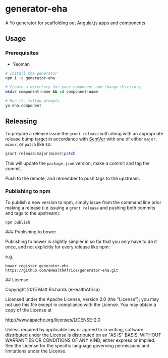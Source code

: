 # generator-eha

A Yo generator for scaffolding out Angular.js apps and components

## Usage

### Prerequisites

- Yeoman

```bash
# Install the generator
npm i -g generator-eha

# Create a directory for your component and change directory
mkdir component-name && cd component-name

# Run it, follow prompts
yo eha:component
```

## Releasing

To prepare a release issue the `grunt release` with along with an appropriate release bump target in accordance with [SemVer](http://semver.org/) with one of either `major`, `minor`, or `patch` like so:

```bash
grunt release:major|minor|patch
```

This will update the `package.json` version, make a commit and tag the commit.

Push to the remote, and remember to push tags to the upstream.

### Publishing to npm

To publish a new version to npm, simply issue from the command line prior making a release (i.e.issuing a `grunt release` and pushing both commits and tags to the upstream):

```
npm publish
```

### Publishing to bower

Publishing to bower is slightly simpler in so far that you only have to do it once, and not explicitly for every release like npm:

e.g.

```
bower register generator-eha https://github.com/eHealthAfrica/generator-eha.git
```

## License

Copyright 2015 Matt Richards (eHealthAfrica)

Licensed under the Apache License, Version 2.0 (the "License"); you may not use this file except in compliance with the License.  You may obtain a copy of the License at

http://www.apache.org/licenses/LICENSE-2.0

Unless required by applicable law or agreed to in writing, software distributed under the License is distributed on an "AS IS" BASIS, WITHOUT WARRANTIES OR CONDITIONS OF ANY KIND, either express or implied.  See the License for the specific language governing permissions and limitations under the License.
